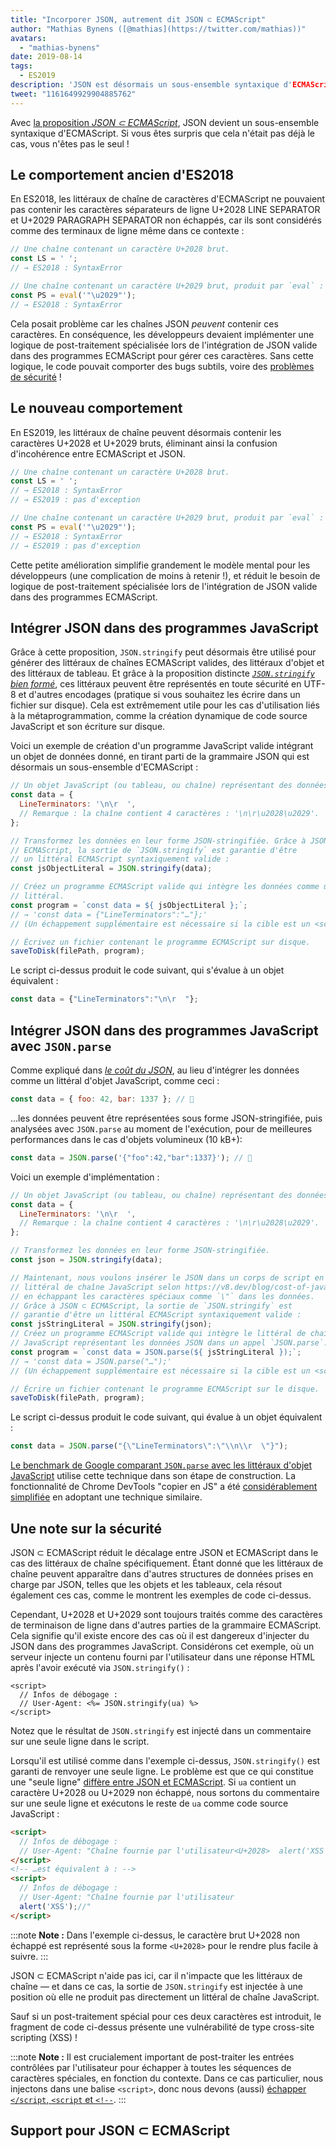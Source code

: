 ```yaml
---
title: "Incorporer JSON, autrement dit JSON ⊂ ECMAScript"
author: "Mathias Bynens ([@mathias](https://twitter.com/mathias))"
avatars:
  - "mathias-bynens"
date: 2019-08-14
tags:
  - ES2019
description: 'JSON est désormais un sous-ensemble syntaxique d'ECMAScript.'
tweet: "1161649929904885762"
---
```

Avec [la proposition _JSON ⊂ ECMAScript_](https://github.com/tc39/proposal-json-superset), JSON devient un sous-ensemble syntaxique d'ECMAScript. Si vous êtes surpris que cela n'était pas déjà le cas, vous n'êtes pas le seul !

## Le comportement ancien d'ES2018

En ES2018, les littéraux de chaîne de caractères d'ECMAScript ne pouvaient pas contenir les caractères séparateurs de ligne U+2028 LINE SEPARATOR et U+2029 PARAGRAPH SEPARATOR non échappés, car ils sont considérés comme des terminaux de ligne même dans ce contexte :

```js
// Une chaîne contenant un caractère U+2028 brut.
const LS = ' ';
// → ES2018 : SyntaxError

// Une chaîne contenant un caractère U+2029 brut, produit par `eval` :
const PS = eval('"\u2029"');
// → ES2018 : SyntaxError
```

Cela posait problème car les chaînes JSON _peuvent_ contenir ces caractères. En conséquence, les développeurs devaient implémenter une logique de post-traitement spécialisée lors de l'intégration de JSON valide dans des programmes ECMAScript pour gérer ces caractères. Sans cette logique, le code pouvait comporter des bugs subtils, voire des [problèmes de sécurité](#security) !

<!--truncate-->
## Le nouveau comportement

En ES2019, les littéraux de chaîne peuvent désormais contenir les caractères U+2028 et U+2029 bruts, éliminant ainsi la confusion d'incohérence entre ECMAScript et JSON.

```js
// Une chaîne contenant un caractère U+2028 brut.
const LS = ' ';
// → ES2018 : SyntaxError
// → ES2019 : pas d'exception

// Une chaîne contenant un caractère U+2029 brut, produit par `eval` :
const PS = eval('"\u2029"');
// → ES2018 : SyntaxError
// → ES2019 : pas d'exception
```

Cette petite amélioration simplifie grandement le modèle mental pour les développeurs (une complication de moins à retenir !), et réduit le besoin de logique de post-traitement spécialisée lors de l'intégration de JSON valide dans des programmes ECMAScript.

## Intégrer JSON dans des programmes JavaScript

Grâce à cette proposition, `JSON.stringify` peut désormais être utilisé pour générer des littéraux de chaînes ECMAScript valides, des littéraux d'objet et des littéraux de tableau. Et grâce à la proposition distincte [_`JSON.stringify` bien formé_](/features/well-formed-json-stringify), ces littéraux peuvent être représentés en toute sécurité en UTF-8 et d'autres encodages (pratique si vous souhaitez les écrire dans un fichier sur disque). Cela est extrêmement utile pour les cas d'utilisation liés à la métaprogrammation, comme la création dynamique de code source JavaScript et son écriture sur disque.

Voici un exemple de création d'un programme JavaScript valide intégrant un objet de données donné, en tirant parti de la grammaire JSON qui est désormais un sous-ensemble d'ECMAScript :

```js
// Un objet JavaScript (ou tableau, ou chaîne) représentant des données.
const data = {
  LineTerminators: '\n\r  ',
  // Remarque : la chaîne contient 4 caractères : '\n\r\u2028\u2029'.
};

// Transformez les données en leur forme JSON-stringifiée. Grâce à JSON ⊂
// ECMAScript, la sortie de `JSON.stringify` est garantie d'être
// un littéral ECMAScript syntaxiquement valide :
const jsObjectLiteral = JSON.stringify(data);

// Créez un programme ECMAScript valide qui intègre les données comme un objet
// littéral.
const program = `const data = ${ jsObjectLiteral };`;
// → 'const data = {"LineTerminators":"…"};'
// (Un échappement supplémentaire est nécessaire si la cible est un <script> inline.)

// Écrivez un fichier contenant le programme ECMAScript sur disque.
saveToDisk(filePath, program);
```

Le script ci-dessus produit le code suivant, qui s'évalue à un objet équivalent :

```js
const data = {"LineTerminators":"\n\r  "};
```

## Intégrer JSON dans des programmes JavaScript avec `JSON.parse`

Comme expliqué dans [_le coût du JSON_](/blog/cost-of-javascript-2019#json), au lieu d'intégrer les données comme un littéral d'objet JavaScript, comme ceci :

```js
const data = { foo: 42, bar: 1337 }; // 🐌
```

…les données peuvent être représentées sous forme JSON-stringifiée, puis analysées avec `JSON.parse` au moment de l'exécution, pour de meilleures performances dans le cas d'objets volumineux (10 kB+):

```js
const data = JSON.parse('{"foo":42,"bar":1337}'); // 🚀
```

Voici un exemple d'implémentation :

```js
// Un objet JavaScript (ou tableau, ou chaîne) représentant des données.
const data = {
  LineTerminators: '\n\r  ',
  // Remarque : la chaîne contient 4 caractères : '\n\r\u2028\u2029'.
};

// Transformez les données en leur forme JSON-stringifiée.
const json = JSON.stringify(data);

// Maintenant, nous voulons insérer le JSON dans un corps de script en tant que
// littéral de chaîne JavaScript selon https://v8.dev/blog/cost-of-javascript-2019#json,
// en échappant les caractères spéciaux comme `\"` dans les données.
// Grâce à JSON ⊂ ECMAScript, la sortie de `JSON.stringify` est
// garantie d'être un littéral ECMAScript syntaxiquement valide :
const jsStringLiteral = JSON.stringify(json);
// Créez un programme ECMAScript valide qui intègre le littéral de chaîne
// JavaScript représentant les données JSON dans un appel `JSON.parse`.
const program = `const data = JSON.parse(${ jsStringLiteral });`;
// → 'const data = JSON.parse("…");'
// (Un échappement supplémentaire est nécessaire si la cible est un <script> en ligne.)

// Écrire un fichier contenant le programme ECMAScript sur le disque.
saveToDisk(filePath, program);
```

Le script ci-dessus produit le code suivant, qui évalue à un objet équivalent :

```js
const data = JSON.parse("{\"LineTerminators\":\"\\n\\r  \"}");
```

[Le benchmark de Google comparant `JSON.parse` avec les littéraux d'objet JavaScript](https://github.com/GoogleChromeLabs/json-parse-benchmark) utilise cette technique dans son étape de construction. La fonctionnalité de Chrome DevTools "copier en JS" a été [considérablement simplifiée](https://chromium-review.googlesource.com/c/chromium/src/+/1464719/9/third_party/blink/renderer/devtools/front_end/elements/DOMPath.js) en adoptant une technique similaire.

## Une note sur la sécurité

JSON ⊂ ECMAScript réduit le décalage entre JSON et ECMAScript dans le cas des littéraux de chaîne spécifiquement. Étant donné que les littéraux de chaîne peuvent apparaître dans d'autres structures de données prises en charge par JSON, telles que les objets et les tableaux, cela résout également ces cas, comme le montrent les exemples de code ci-dessus.

Cependant, U+2028 et U+2029 sont toujours traités comme des caractères de terminaison de ligne dans d'autres parties de la grammaire ECMAScript. Cela signifie qu'il existe encore des cas où il est dangereux d'injecter du JSON dans des programmes JavaScript. Considérons cet exemple, où un serveur injecte un contenu fourni par l'utilisateur dans une réponse HTML après l'avoir exécuté via `JSON.stringify()` :

```ejs
<script>
  // Infos de débogage :
  // User-Agent: <%= JSON.stringify(ua) %>
</script>
```

Notez que le résultat de `JSON.stringify` est injecté dans un commentaire sur une seule ligne dans le script.

Lorsqu'il est utilisé comme dans l'exemple ci-dessus, `JSON.stringify()` est garanti de renvoyer une seule ligne. Le problème est que ce qui constitue une "seule ligne" [diffère entre JSON et ECMAScript](https://speakerdeck.com/mathiasbynens/hacking-with-unicode?slide=136). Si `ua` contient un caractère U+2028 ou U+2029 non échappé, nous sortons du commentaire sur une seule ligne et exécutons le reste de `ua` comme code source JavaScript :

```html
<script>
  // Infos de débogage :
  // User-Agent: "Chaîne fournie par l'utilisateur<U+2028>  alert('XSS');//"
</script>
<!-- …est équivalent à : -->
<script>
  // Infos de débogage :
  // User-Agent: "Chaîne fournie par l'utilisateur
  alert('XSS');//"
</script>
```

:::note
**Note :** Dans l'exemple ci-dessus, le caractère brut U+2028 non échappé est représenté sous la forme `<U+2028>` pour le rendre plus facile à suivre.
:::

JSON ⊂ ECMAScript n'aide pas ici, car il n'impacte que les littéraux de chaîne — et dans ce cas, la sortie de `JSON.stringify` est injectée à une position où elle ne produit pas directement un littéral de chaîne JavaScript.

Sauf si un post-traitement spécial pour ces deux caractères est introduit, le fragment de code ci-dessus présente une vulnérabilité de type cross-site scripting (XSS) !

:::note
**Note :** Il est crucialement important de post-traiter les entrées contrôlées par l'utilisateur pour échapper à toutes les séquences de caractères spéciales, en fonction du contexte. Dans ce cas particulier, nous injectons dans une balise `<script>`, donc nous devons (aussi) [échapper `</script`, `<script` et `<!-​-`](https://mathiasbynens.be/notes/etago#recommendations).
:::

## Support pour JSON ⊂ ECMAScript

<feature-support chrome="66 /blog/v8-release-66#json-ecmascript"
                 firefox="oui"
                 safari="oui"
                 nodejs="10"
                 babel="oui https://github.com/babel/babel/tree/master/packages/babel-plugin-proposal-json-strings"></feature-support>

